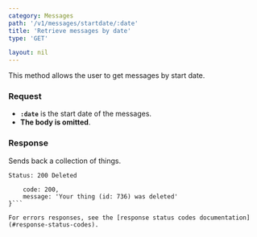 ```yaml
---
category: Messages
path: '/v1/messages/startdate/:date'
title: 'Retrieve messages by date'
type: 'GET'

layout: nil
---
```


This method allows the user to get messages by start date.

### Request

* **`:date`** is the start date of the messages.
* **The body is omitted**.

### Response

Sends back a collection of things.

```Status: 200 Deleted```
```{
    code: 200,
    message: 'Your thing (id: 736) was deleted'
}```

For errors responses, see the [response status codes documentation](#response-status-codes).